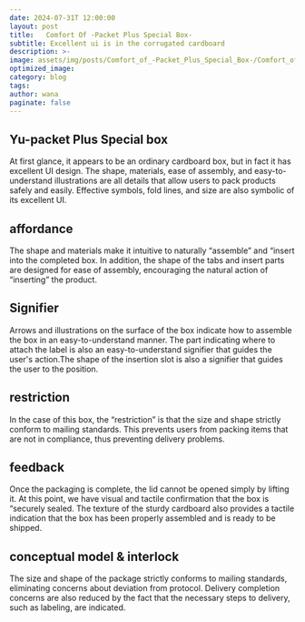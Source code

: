 ```yaml
---
date: 2024-07-31T 12:00:00
layout: post
title:   Comfort Of -Packet Plus Special Box-
subtitle: Excellent ui is in the corrugated cardboard
description: >-
image: assets/img/posts/Comfort_of_-Packet_Plus_Special_Box-/Comfort_of_-Packet_Plus_Special_Box-.jpg
optimized_image: 
category: blog
tags: 
author: wana
paginate: false
---
```


## Yu-packet Plus Special box

At first glance, it appears to be an ordinary cardboard box, but in fact it has excellent UI design. The shape, materials, ease of assembly, and easy-to-understand illustrations are all details that allow users to pack products safely and easily. Effective symbols, fold lines, and size are also symbolic of its excellent UI.

##  affordance

The shape and materials make it intuitive to naturally “assemble” and “insert into the completed box.
In addition, the shape of the tabs and insert parts are designed for ease of assembly, encouraging the natural action of “inserting” the product.

## Signifier

Arrows and illustrations on the surface of the box indicate how to assemble the box in an easy-to-understand manner. The part indicating where to attach the label is also an easy-to-understand signifier that guides the user's action.The shape of the insertion slot is also a signifier that guides the user to the position.

## restriction

In the case of this box, the “restriction” is that the size and shape strictly conform to mailing standards. This prevents users from packing items that are not in compliance, thus preventing delivery problems.

## feedback

Once the packaging is complete, the lid cannot be opened simply by lifting it. At this point, we have visual and tactile confirmation that the box is “securely sealed.
The texture of the sturdy cardboard also provides a tactile indication that the box has been properly assembled and is ready to be shipped.

## conceptual model & interlock

The size and shape of the package strictly conforms to mailing standards, eliminating concerns about deviation from protocol. Delivery completion concerns are also reduced by the fact that the necessary steps to delivery, such as labeling, are indicated.